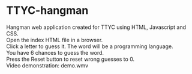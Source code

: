# TTYC-hangman
Hangman web application created for TTYC using HTML, Javascript and CSS.<br>
Open the index HTML file in a browser.<br>
Click a letter to guess it. The word will be a programming language.<br>
You have 6 chances to guess the word.<br>
Press the Reset button to reset wrong guesses to 0.<br>
Video demonstration: demo.wmv
